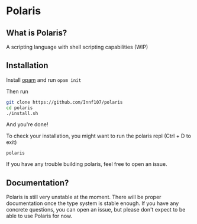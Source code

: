 # Polaris

## What is Polaris?
A scripting language with shell scripting capabilities (WIP) 

## Installation
Install [opam](https://opam.ocaml.org/doc/Install.html) and run ```opam init```

Then run
```bash
git clone https://github.com/Innf107/polaris
cd polaris
./install.sh
```

And you're done!

To check your installation, you might want to run the polaris repl (Ctrl + D to exit)
```
polaris
```

If you have any trouble building polaris, feel free to open an issue.

## Documentation?
Polaris is still very unstable at the moment. There will be proper documentation once the type system is stable enough. If you have any concrete questions, you can open an issue, but please don't expect to be able to use Polaris for now.
